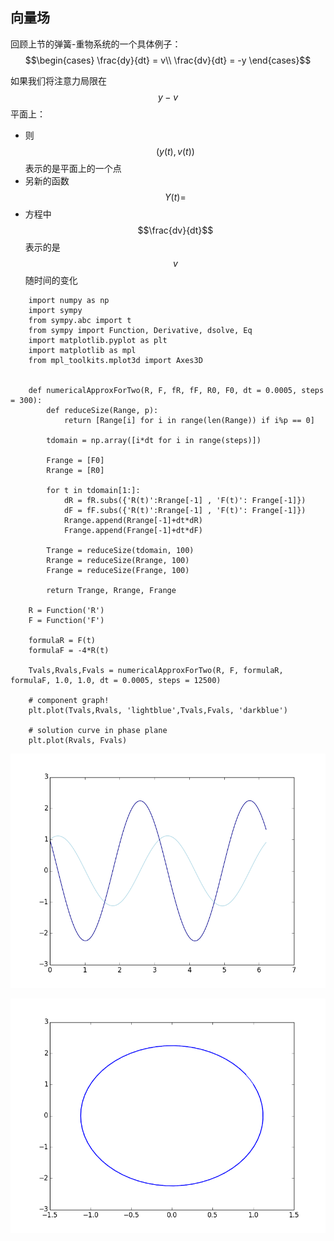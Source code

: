 ## 向量场  
回顾上节的弹簧-重物系统的一个具体例子： 
$$\begin{cases} \frac{dy}{dt} = v\\ \frac{dv}{dt} = -y \end{cases}$$

如果我们将注意力局限在$$y-v$$平面上：
+ 则$$(y(t),v(t))$$表示的是平面上的一个点
+ 另新的函数$$Y(t)=$$
+ 方程中$$\frac{dv}{dt}$$表示的是$$v$$随时间的变化



```
    import numpy as np
    import sympy
    from sympy.abc import t
    from sympy import Function, Derivative, dsolve, Eq
    import matplotlib.pyplot as plt
    import matplotlib as mpl
    from mpl_toolkits.mplot3d import Axes3D
    
    
    def numericalApproxForTwo(R, F, fR, fF, R0, F0, dt = 0.0005, steps = 300):
        def reduceSize(Range, p):
            return [Range[i] for i in range(len(Range)) if i%p == 0]
    
        tdomain = np.array([i*dt for i in range(steps)])
    
        Frange = [F0]
        Rrange = [R0]
    
        for t in tdomain[1:]:
            dR = fR.subs({'R(t)':Rrange[-1] , 'F(t)': Frange[-1]})
            dF = fF.subs({'R(t)':Rrange[-1] , 'F(t)': Frange[-1]})
            Rrange.append(Rrange[-1]+dt*dR)
            Frange.append(Frange[-1]+dt*dF)
    
        Trange = reduceSize(tdomain, 100)
        Rrange = reduceSize(Rrange, 100)
        Frange = reduceSize(Frange, 100)
    
        return Trange, Rrange, Frange
    
    R = Function('R')
    F = Function('F')
    
    formulaR = F(t)
    formulaF = -4*R(t)
    
    Tvals,Rvals,Fvals = numericalApproxForTwo(R, F, formulaR, formulaF, 1.0, 1.0, dt = 0.0005, steps = 12500)
    
    # component graph!
    plt.plot(Tvals,Rvals, 'lightblue',Tvals,Fvals, 'darkblue')
    
    # solution curve in phase plane
    plt.plot(Rvals, Fvals)
```
![11-01CompGraph](images/11-01CompGraph.png)

![11-02PhasePlane](images/11-02PhasePlane.png)